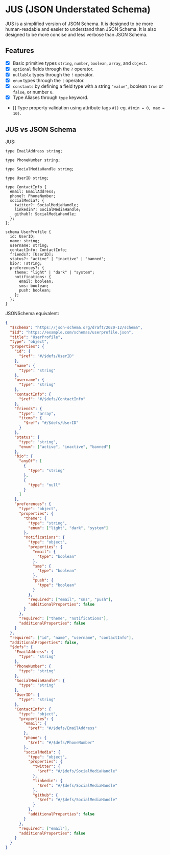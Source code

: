 # JUS (JSON Understated Schema)

JUS is a simplified version of JSON Schema. It is designed to be more human-readable and easier to understand than JSON Schema. It is also designed to be more concise and less verbose than JSON Schema.

## Features

- [x] Basic primitive types `string`, `number`, `boolean`, `array`, and `object`.
- [x] `optional` fields through the `?` operator.
- [x] `nullable` types through the `!` operator.
- [x] `enum` types through the `|` operator.
- [x] `constants` by defining a field type with a string `"value"`, boolean `true` or `false`, or number `0`.
- [x] Type Aliases through `type` keyword.
- [] Type property validation using attribute tags `#()` eg. `#(min = 0, max = 10)`.

## JUS vs JSON Schema

JUS:

```jus
type EmailAddress string;

type PhoneNumber string;

type SocialMediaHandle string;

type UserID string;

type ContactInfo {
  email: EmailAddress;
  phone?: PhoneNumber;
  socialMedia?: {
    twitter?: SocialMediaHandle;
    linkedin?: SocialMediaHandle;
    github?: SocialMediaHandle;
  };
};

schema UserProfile {
  id: UserID;
  name: string;
  username: string;
  contactInfo: ContactInfo;
  friends?: [UserID];
  status?: "active" | "inactive" | "banned";
  bio?: !string;
  preferences?: {
    theme: "light" | "dark" | "system";
    notifications: {
      email: boolean;
      sms: boolean;
      push: boolean;
    };
  };
}
```

JSONSchema equivalent:

```json
{
  "$schema": "https://json-schema.org/draft/2020-12/schema",
  "$id": "https://example.com/schemas/userprofile.json",
  "title": "UserProfile",
  "type": "object",
  "properties": {
    "id": {
      "$ref": "#/$defs/UserID"
    },
    "name": {
      "type": "string"
    },
    "username": {
      "type": "string"
    },
    "contactInfo": {
      "$ref": "#/$defs/ContactInfo"
    },
    "friends": {
      "type": "array",
      "items": {
        "$ref": "#/$defs/UserID"
      }
    },
    "status": {
      "type": "string",
      "enum": ["active", "inactive", "banned"]
    },
    "bio": {
      "anyOf": [
        {
          "type": "string"
        },
        {
          "type": "null"
        }
      ]
    },
    "preferences": {
      "type": "object",
      "properties": {
        "theme": {
          "type": "string",
          "enum": ["light", "dark", "system"]
        },
        "notifications": {
          "type": "object",
          "properties": {
            "email": {
              "type": "boolean"
            },
            "sms": {
              "type": "boolean"
            },
            "push": {
              "type": "boolean"
            }
          },
          "required": ["email", "sms", "push"],
          "additionalProperties": false
        }
      },
      "required": ["theme", "notifications"],
      "additionalProperties": false
    }
  },
  "required": ["id", "name", "username", "contactInfo"],
  "additionalProperties": false,
  "$defs": {
    "EmailAddress": {
      "type": "string"
    },
    "PhoneNumber": {
      "type": "string"
    },
    "SocialMediaHandle": {
      "type": "string"
    },
    "UserID": {
      "type": "string"
    },
    "ContactInfo": {
      "type": "object",
      "properties": {
        "email": {
          "$ref": "#/$defs/EmailAddress"
        },
        "phone": {
          "$ref": "#/$defs/PhoneNumber"
        },
        "socialMedia": {
          "type": "object",
          "properties": {
            "twitter": {
              "$ref": "#/$defs/SocialMediaHandle"
            },
            "linkedin": {
              "$ref": "#/$defs/SocialMediaHandle"
            },
            "github": {
              "$ref": "#/$defs/SocialMediaHandle"
            }
          },
          "additionalProperties": false
        }
      },
      "required": ["email"],
      "additionalProperties": false
    }
  }
}
```
